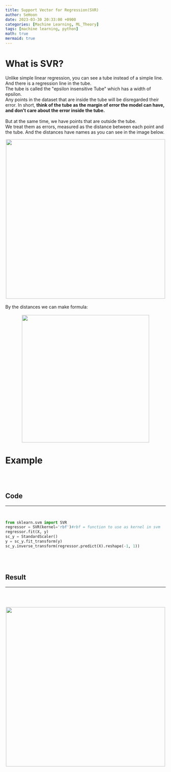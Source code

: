```yaml
---
title: Support Vector for Regression(SVR)
author: SeHoon
date: 2023-03-30 20:33:00 +0900
categories: [Machine Learning, ML_Theory]
tags: [machine learning, python]
math: true
mermaid: true
---
```


# What is SVR?

Unlike simple linear regression, you can see a tube instead of a simple line. And there is a regression line in the tube.<br>
The tube is called the "epsilon insensitive Tube" which has a width of epsilon.<br>
Any points in the dataset that are inside the tube will be disregarded their error. In short, **think of the tube as the margin of error the model can have, and don't care about the error inside the tube.**<br>
<br>
But at the same time, we have points that are outside the tube.<br>
We treat them as errors, measured as the distance between each point and the tube. And the distances have names as you can see in the image below.<br>
<center>
<img src="https://user-images.githubusercontent.com/28240052/229114533-ddb76abd-9259-4722-a829-38768f2c06ff.png" width = 500>
</center>
<br>
By the distances we can make formula:
<br><br>
<center>
<img src="https://user-images.githubusercontent.com/28240052/229118208-0c37fa21-e0b1-4c96-8902-fea2553cca76.png" width = 400>
</center>

# Example
<br><br>

## Code
---
<br>

```py 
from sklearn.svm import SVR
regressor = SVR(kernel='rbf')#rbf = function to use as kernel in svm
regressor.fit(X, y)
sc_y = StandardScaler()
y = sc_y.fit_transform(y)
sc_y.inverse_transform(regressor.predict(X).reshape(-1, 1))
```
<br><br>

## Result
---
<br><br>

<center>
<img src="https://user-images.githubusercontent.com/28240052/229119168-2722bdf7-a06d-4a29-8ed6-54fc515c10bb.png" width=500>
</center>